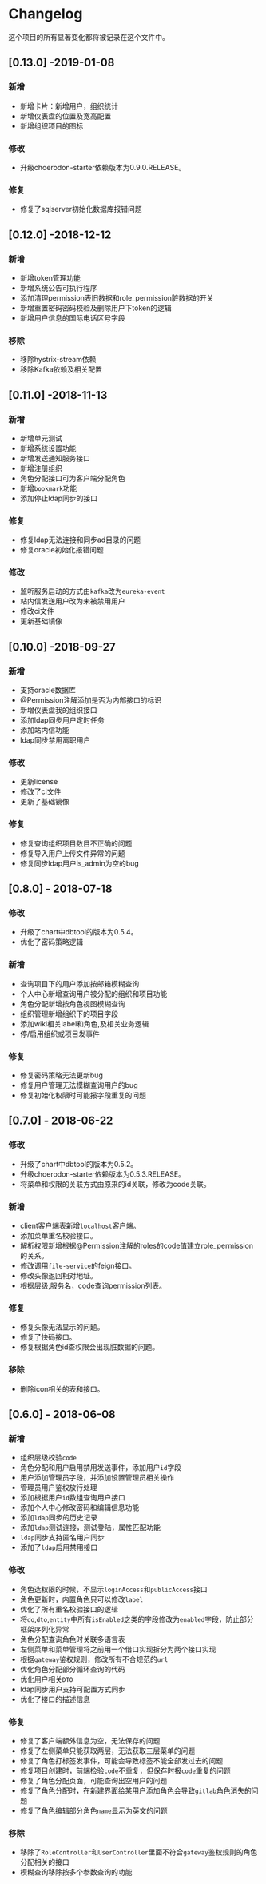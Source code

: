 # Changelog

这个项目的所有显著变化都将被记录在这个文件中。

## [0.13.0] -2019-01-08

### 新增

- 新增卡片：新增用户，组织统计
- 新增仪表盘的位置及宽高配置
- 新增组织项目的图标

### 修改

- 升级choerodon-starter依赖版本为0.9.0.RELEASE。

### 修复

- 修复了sqlserver初始化数据库报错问题

## [0.12.0] -2018-12-12

### 新增

- 新增token管理功能
- 新增系统公告可执行程序
- 添加清理permission表旧数据和role_permission脏数据的开关
- 新增重置密码密码校验及删除用户下token的逻辑
- 新增用户信息的国际电话区号字段

### 移除

- 移除hystrix-stream依赖
- 移除Kafka依赖及相关配置

## [0.11.0] -2018-11-13

### 新增

- 新增单元测试
- 新增系统设置功能
- 新增发送通知服务接口
- 新增注册组织
- 角色分配接口可为客户端分配角色
- 新增`bookmark`功能
- 添加停止ldap同步的接口

### 修复

- 修复ldap无法连接和同步ad目录的问题
- 修复oracle初始化报错问题

### 修改
- 监听服务启动的方式由`kafka`改为`eureka-event`
- 站内信发送用户改为未被禁用用户
- 修改ci文件
- 更新基础镜像

## [0.10.0] -2018-09-27

### 新增

- 支持oracle数据库
- @Permission注解添加是否为内部接口的标识
- 新增仪表盘我的组织接口
- 添加ldap同步用户定时任务
- 添加站内信功能
- ldap同步禁用离职用户

### 修改

- 更新license 
- 修改了ci文件
- 更新了基础镜像

### 修复

- 修复查询组织项目数目不正确的问题
- 修复导入用户上传文件异常的问题
- 修复同步ldap用户is_admin为空的bug

## [0.8.0] - 2018-07-18

### 修改

- 升级了chart中dbtool的版本为0.5.4。
- 优化了密码策略逻辑

### 新增

- 查询项目下的用户添加按邮箱模糊查询
- 个人中心新增查询用户被分配的组织和项目功能
- 角色分配新增按角色视图模糊查询
- 组织管理新增组织下的项目字段
- 添加wiki相关label和角色,及相关业务逻辑
- 停/启用组织或项目发事件

### 修复

- 修复密码策略无法更新bug
- 修复用户管理无法模糊查询用户的bug
- 修复初始化权限时可能报字段重复的问题

## [0.7.0] - 2018-06-22

### 修改

- 升级了chart中dbtool的版本为0.5.2。
- 升级choerodon-starter依赖版本为0.5.3.RELEASE。
- 将菜单和权限的关联方式由原来的id关联，修改为code关联。

### 新增

- client客户端表新增`localhost`客户端。
- 添加菜单重名校验接口。
- 解析权限新增根据@Permission注解的roles的code值建立role_permission的关系。
- 修改调用`file-service`的feign接口。
- 修改头像返回相对地址。
- 根据层级,服务名，code查询permission列表。

### 修复

- 修复头像无法显示的问题。
- 修复了快码接口。
- 修复根据角色id查权限会出现脏数据的问题。

### 移除
- 删除icon相关的表和接口。

## [0.6.0] - 2018-06-08

### 新增

- 组织层级校验`code`
- 角色分配和用户启用禁用发送事件，添加用户`id`字段
- 用户添加管理员字段，并添加设置管理员相关操作
- 管理员用户鉴权放行处理
- 添加根据用户`id`数组查询用户接口
- 添加个人中心修改密码和编辑信息功能
- 添加`ldap`同步的历史记录
- 添加`ldap`测试连接，测试登陆，属性匹配功能
- `ldap`同步支持匿名用户同步
- 添加了`ldap`启用禁用接口

### 修改
- 角色选权限的时候，不显示`loginAccess`和`publicAccess`接口
- 角色更新时，内置角色只可以修改`label`
- 优化了所有重名校验接口的逻辑
- 将`do`,`dto`,`entity`中所有`isEnabled`之类的字段修改为`enabled`字段，防止部分框架序列化异常
- 角色分配查询角色时关联多语言表
- 左侧菜单和菜单管理将之前用一个借口实现拆分为两个接口实现
- 根据`gateway`鉴权规则，修改所有不合规范的`url`
- 优化角色分配部分循环查询的代码
- 优化用户相关`DTO`
- ldap同步用户支持可配置方式同步
- 优化了接口的描述信息

### 修复

- 修复了客户端额外信息为空，无法保存的问题
- 修复了左侧菜单只能获取两层，无法获取三层菜单的问题
- 修复了角色打标签发事件，可能会导致标签不能全部发过去的问题
- 修复项目创建时，前端检验`code`不重复，但保存时报`code`重复的问题
- 修复了角色分配页面，可能查询出空用户的问题
- 修复了角色分配时，在新建界面给某用户添加角色会导致`gitlab`角色消失的问题
- 修复了角色编辑部分角色`name`显示为英文的问题

### 移除
- 移除了`RoleController`和`UserController`里面不符合`gateway`鉴权规则的角色分配相关的接口
- 模糊查询移除按多个参数查询的功能
